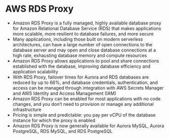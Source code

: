 
# AWS RDS Proxy
- Amazon RDS Proxy is a fully managed, highly available database proxy for Amazon Relational Database Service (RDS) that 
  makes applications more scalable, more resilient to database failures, and more secure
- Many applications, including those built on modern serverless architectures, can have a large number of open connections 
  to the database server and may open and close database connections at a high rate, exhausting database memory and compute 
  resources
- Amazon RDS Proxy allows applications to pool and share connections established with the database, improving database 
  efficiency and application scalability
- With RDS Proxy, failover times for Aurora and RDS databases are reduced by up to 66%, and database credentials, 
  authentication, and access can be managed through integration with AWS Secrets Manager and AWS Identity and Access 
  Management (IAM)
- Amazon RDS Proxy can be enabled for most applications with no code changes, and you don’t need to provision or manage 
  any additional infrastructure
- Pricing is simple and predictable: you pay per vCPU of the database instance for which the proxy is enabled
- Amazon RDS Proxy is now generally available for Aurora MySQL, Aurora PostgreSQL, RDS MySQL, and RDS PostgreSQL

